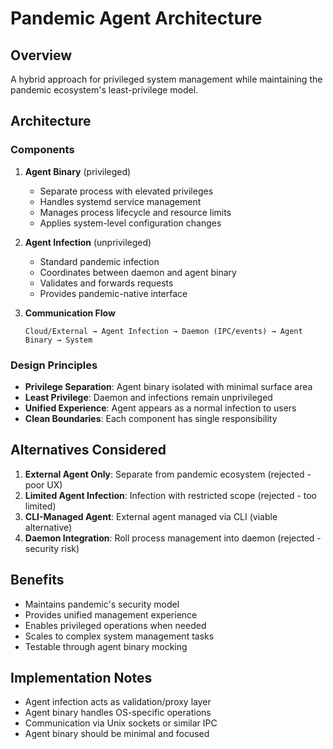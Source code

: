 # Pandemic Agent Architecture

## Overview

A hybrid approach for privileged system management while maintaining the pandemic ecosystem's least-privilege model.

## Architecture

### Components

1. **Agent Binary** (privileged)
   - Separate process with elevated privileges
   - Handles systemd service management
   - Manages process lifecycle and resource limits
   - Applies system-level configuration changes

2. **Agent Infection** (unprivileged)
   - Standard pandemic infection
   - Coordinates between daemon and agent binary
   - Validates and forwards requests
   - Provides pandemic-native interface

3. **Communication Flow**
   ```
   Cloud/External → Agent Infection → Daemon (IPC/events) → Agent Binary → System
   ```

### Design Principles

- **Privilege Separation**: Agent binary isolated with minimal surface area
- **Least Privilege**: Daemon and infections remain unprivileged
- **Unified Experience**: Agent appears as a normal infection to users
- **Clean Boundaries**: Each component has single responsibility

## Alternatives Considered

1. **External Agent Only**: Separate from pandemic ecosystem (rejected - poor UX)
2. **Limited Agent Infection**: Infection with restricted scope (rejected - too limited)
3. **CLI-Managed Agent**: External agent managed via CLI (viable alternative)
4. **Daemon Integration**: Roll process management into daemon (rejected - security risk)

## Benefits

- Maintains pandemic's security model
- Provides unified management experience
- Enables privileged operations when needed
- Scales to complex system management tasks
- Testable through agent binary mocking

## Implementation Notes

- Agent infection acts as validation/proxy layer
- Agent binary handles OS-specific operations
- Communication via Unix sockets or similar IPC
- Agent binary should be minimal and focused